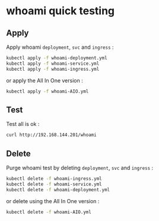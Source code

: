 
# whoami quick testing

## Apply

Apply whoami `deployment`, `svc` and `ingress` :

``` bash
kubectl apply -f whoami-deployment.yml
kubectl apply -f whoami-service.yml
kubectl apply -f whoami-ingress.yml
```

or apply the All In One version :

``` bash
kubectl apply -f whoami-AIO.yml
```

## Test

Test all is ok :

``` bash
curl http://192.168.144.201/whoami
```

## Delete

Purge whoami test by deleting `deployment`, `svc` and `ingress` :

``` bash
kubectl delete -f whoami-ingress.yml
kubectl delete -f whoami-service.yml
kubectl delete -f whoami-deployment.yml
```

or delete using the All In One version :

``` bash
kubectl delete -f whoami-AIO.yml
```
